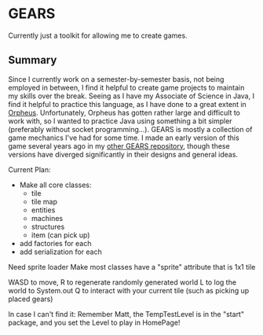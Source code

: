 # GEARS
Currently just a toolkit for allowing me to create games.

## Summary
Since I currently work on a semester-by-semester basis, not being employed in between, I find it helpful to create game projects to maintain my skills over the break.
Seeing as I have my Associate of Science in Java, I find it helpful to practice this language, as I have done to a great extent in [Orpheus](https://github.com/Matt-Crow/Orpheus).
Unfortunately, Orpheus has gotten rather large and difficult to work with, so I wanted to practice Java using something a bit simpler (preferably without socket programming...).
GEARS is mostly a collection of game mechanics I've had for some time. I made an early version of this game several years ago in my [other GEARS repository](https://github.com/Matt-Crow/GEARS),
though these versions have diverged significantly in their designs and general ideas. 


Current Plan:
* Make all core classes:
    * tile
    * tile map
    * entities
    * machines
    * structures
    * item (can pick up)
* add factories for each
* add serialization for each

Need sprite loader
Make most classes have a "sprite" attribute that is 1x1 tile

WASD to move,
R to regenerate randomly generated world
L to log the world to System.out
Q to interact with your current tile (such as picking up placed gears)

In case I can't find it: Remember Matt, the TempTestLevel is in the "start" package,
and you set the Level to play in HomePage!